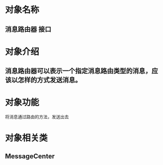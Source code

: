 # 对象名称
## 消息路由器 接口

# 对象介绍
## 消息路由器可以表示一个指定消息路由类型的消息，应该以怎样的方式发送消息。

# 对象功能

将消息通过路由的方法，发送出去

# 对象相关类
## MessageCenter